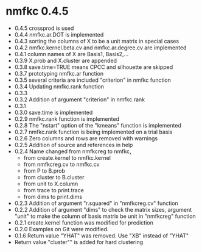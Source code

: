 # nmfkc 0.4.5
- 0.4.5 crossprod is used
- 0.4.4 nmfkc.ar.DOT is implemented
- 0.4.3 sorting the columns of X to be a unit matrix in special cases
- 0.4.2 nmfkc.kernel.beta.cv and nmfkc.ar.degree.cv are implemented
- 0.4.1 column names of X are Basis1, Basis2,...
- 0.3.9 X.prob and X.cluster are appended
- 0.3.8 save.time=TRUE means CPCC and silhouette are skipped
- 0.3.7 prototyping nmfkc.ar function 
- 0.3.5 several criteria are included "criterion" in nmfkc function
- 0.3.4 Updating nmfkc.rank function
- 0.3.3
- 0.3.2 Addition of argument "criterion" in nmfkc.rank
- 0.3.1    
- 0.3.0 save.time is implemented   
- 0.2.9 nmfkc.rank function is implemented
- 0.2.8 The "nstart" option of the "kmeans" function is implemented
- 0.2.7 nmfkc.rank function is being implemented on a trial basis
- 0.2.6 Zero columns and rows are removed with warnings
- 0.2.5 Addition of source and references in help
- 0.2.4 Name changed from nmfkcreg to nmfkc,
  - from create.kernel to nmfkc.kernel
  - from nmfkcreg.cv to nmfkc.cv
  - from P to B.prob
  - from cluster to B.cluster
  - from unit to X.column
  - from trace to print.trace
  - from dims to print.dims
- 0.2.3 Addition of argument "r.squared" in "nmfkcreg.cv" function
- 0.2.2 Addition of argument "dims" to check the matrix sizes, argument "unit" to make the column of basis matrix be unit in "nmfkcreg" function
- 0.2.1 create.kernel function was modified for prediction
- 0.2.0 Examples on Git were modified.
- 0.1.6 Return value "YHAT" was removed. Use "XB" instead of "YHAT"
- Return value "cluster"" is added for hard clustering
